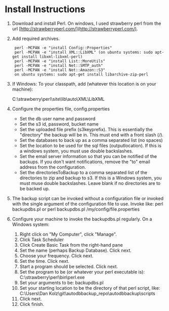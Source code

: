 Install Instructions
====================

1. Download and install Perl.  On windows, I used strawberry perl from the url [http://strawberryperl.com/](http://strawberryperl.com/).

2. Add required archives.

		perl -MCPAN -e "install Config::Properties"
		perl -MCPAN -e "install XML::LibXML" (on ubuntu systems: sudo apt-get install libxml-libxml-perl)
		perl -MCPAN -e "install List::MoreUtils"
		perl -MCPAN -e "install Net::SMTP_auth"
		perl -MCPAN -e "install Net::Amazon::S3"
		on ubuntu systems: sudo apt-get install libarchive-zip-perl

3. If Windows: To your classpath, add (whatever this location is on your machine):

	C:\strawberry\perl\site\lib\auto\XML\LibXML

4. Configure the properties file, config.properties
	* Set the db user name and password
	* Set the s3 id, password, bucket name
	* Set the uploaded file prefix (s3keyprefix). This is essentially the "directory" the backup will be in.  This must end with a front slash (/).
	* Set the databases to back up as a comma separated list (no spaces)
	* Set the location to be used for the sql files (outputlocation). If this is a windows system, you must use double backslashes.
	* Set the email server information so that you can be notified of the backups.  If you don't want notifications, remove the "to" email address from the configuration.
    * Set the directoriesToBackup to a comma separated list of the directories to zip and backup to s3.  If this is a Windows system, you must muse double backslashes.  Leave blank if no directories are to be backed up.

5. The backup script can be invoked without a configuration file or invoked with the single argument of the configuration file to use.  Invoke like:
    perl backupdbs.pl
    or
    perl backupdbs.pl /my/config/file.properties
	  
6. Configure your machine to invoke the backupdbs.pl regularly.  On a Windows system:
	1. Right click on "My Computer", click "Manage".
	2. Click Task Scheduler
	3. Click Create Basic Task from the right-hand pane
	4. Set the name (perhaps Backup Database).  Click next.
	5. Choose your frequency.  Click next.
	6. Set the time.  Click next.
	7. Start a program should be selected.  Click next.
	8. Set the program to be (or whatever your perl executable is): C:\strawberry\perl\bin\perl.exe
	9. Set your arguments to be: backupdbs.pl
	10. Set your starting location to be the directory of that perl script, like: C:\Users\Dan Kolz\git\autodbbackup_repo\autodbbackup\scripts
	11. Click next.
	12. Click finish.
